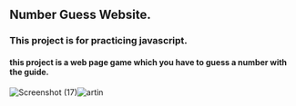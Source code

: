 ## Number Guess Website.
### This project is for practicing javascript.
#### this project is a web page game which you have to guess a number with the guide.

![Screenshot (17)](https://user-images.githubusercontent.com/95845593/224471299-1fdf2628-b064-4150-82b3-2910dc7dcc60.png)![artin](https://user-images.githubusercontent.com/95845593/224736196-54f93848-a45e-450e-8491-b0bc7388e604.png)

